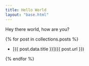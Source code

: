 ```yaml
---
title: Hello World
layout: "base.html"
---
```


Hey there world, how are you?

{% for post in collections.posts %}

- [{{ post.data.title }}]({{ post.url }})

{% endfor %}
